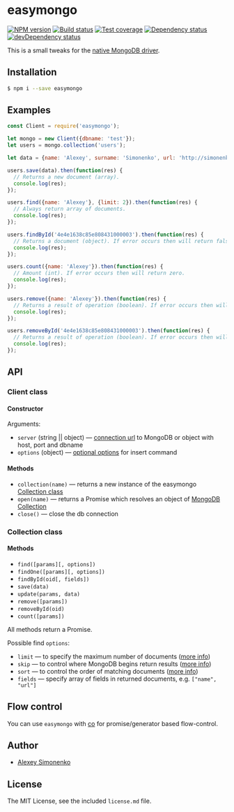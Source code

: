 # easymongo

[![NPM version][npm-image]][npm-url]
[![Build status][travis-image]][travis-url]
[![Test coverage][coveralls-image]][coveralls-url]
[![Dependency status][dependency-image]][dependency-url]
[![devDependency status][devdependency-image]][devdependency-url]

This is a small tweaks for the [native MongoDB driver](https://github.com/mongodb/node-mongodb-native).

## Installation

```bash
$ npm i --save easymongo
```

## Examples

```js
const Client = require('easymongo');

let mongo = new Client({dbname: 'test'});
let users = mongo.collection('users');

let data = {name: 'Alexey', surname: 'Simonenko', url: 'http://simonenko.su'};

users.save(data).then(function(res) {
  // Returns a new document (array).
  console.log(res);
});

users.find({name: 'Alexey'}, {limit: 2}).then(function(res) {
  // Always return array of documents.
  console.log(res);
});

users.findById('4e4e1638c85e808431000003').then(function(res) {
  // Returns a document (object). If error occurs then will return false.
  console.log(res);
});

users.count({name: 'Alexey'}).then(function(res) {
  // Amount (int). If error occurs then will return zero.
  console.log(res);
});

users.remove({name: 'Alexey'}).then(function(res) {
  // Returns a result of operation (boolean). If error occurs then will return false.
  console.log(res);
});

users.removeById('4e4e1638c85e808431000003').then(function(res) {
  // Returns a result of operation (boolean). If error occurs then will return false.
  console.log(res);
});
```

## API

### Client class

#### Constructor

Arguments:

  * `server` (string || object) — [connection url](http://docs.mongodb.org/manual/reference/connection-string/) to MongoDB or object with host, port and dbname
  * `options` (object) — [optional options](http://mongodb.github.io/node-mongodb-native/api-generated/mongoclient.html#connect) for insert command

#### Methods

* `collection(name)` — returns a new instance of the easymongo [Collection class](#collection-class)
* `open(name)` — returns a Promise which resolves an object of [MongoDB Collection](http://mongodb.github.io/node-mongodb-native/api-generated/collection.html)
* `close()` — close the db connection

### Collection class

#### Methods

* `find([params][, options])`
* `findOne([params][, options])`
* `findById(oid[, fields])`
* `save(data)`
* `update(params, data)`
* `remove([params])`
* `removeById(oid)`
* `count([params])`

All methods return a Promise.

Possible find `options`:

* `limit` — to specify the maximum number of documents ([more info](http://docs.mongodb.org/manual/reference/method/cursor.limit/))
* `skip` — to control where MongoDB begins return results ([more info](http://docs.mongodb.org/manual/reference/method/cursor.skip/))
* `sort` — to control the order of matching documents ([more info](http://docs.mongodb.org/manual/reference/method/cursor.sort/))
* `fields` — specify array of fields in returned documents, e.g. `["name", "url"]`

## Flow control

You can use `easymongo` with [co](https://github.com/visionmedia/co) for promise/generator based flow-control.

## Author

  - [Alexey Simonenko](https://github.com/meritt)

## License

The MIT License, see the included `license.md` file.

[npm-image]: https://img.shields.io/npm/v/easymongo.svg?style=flat
[npm-url]: https://www.npmjs.com/package/easymongo
[travis-image]: https://travis-ci.org/meritt/easymongo.svg?branch=master
[travis-url]: https://travis-ci.org/meritt/easymongo
[coveralls-image]: https://coveralls.io/repos/meritt/easymongo/badge.svg?branch=master&service=github
[coveralls-url]: https://coveralls.io/github/meritt/easymongo?branch=master
[dependency-image]: https://img.shields.io/david/meritt/easymongo.svg?style=flat
[dependency-url]: https://david-dm.org/meritt/easymongo
[devdependency-image]: https://img.shields.io/david/dev/meritt/easymongo.svg?style=flat
[devdependency-url]: https://david-dm.org/meritt/easymongo#info=devDependencies
